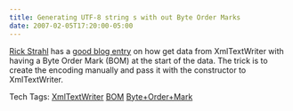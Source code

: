 ```yaml
---
title: Generating UTF-8 string s with out Byte Order Marks
date: 2007-02-05T17:20:00-05:00
---
```

<div xmlns="http://www.w3.org/1999/xhtml">
  <a href="http://www.west-wind.com/weblog/">Rick Strahl</a> has a <a href="http://west-wind.com/weblog/posts/10540.aspx">good blog entry</a> on how get data from XmlTextWriter with having a Byte Order Mark (BOM) at the start of the data. The trick is to create the encoding manually and pass it with the constructor to XmlTextWriter.</p> 
  
  <div>
    Tech Tags: <a href="http://technorati.com/tag/XmlTextWriter" rel="tag">XmlTextWriter</a> <a href="http://technorati.com/tag/BOM" rel="tag">BOM</a> <a href="http://technorati.com/tag/Byte+Order+Mark" rel="tag">Byte+Order+Mark</a>
  </div>
</div>
